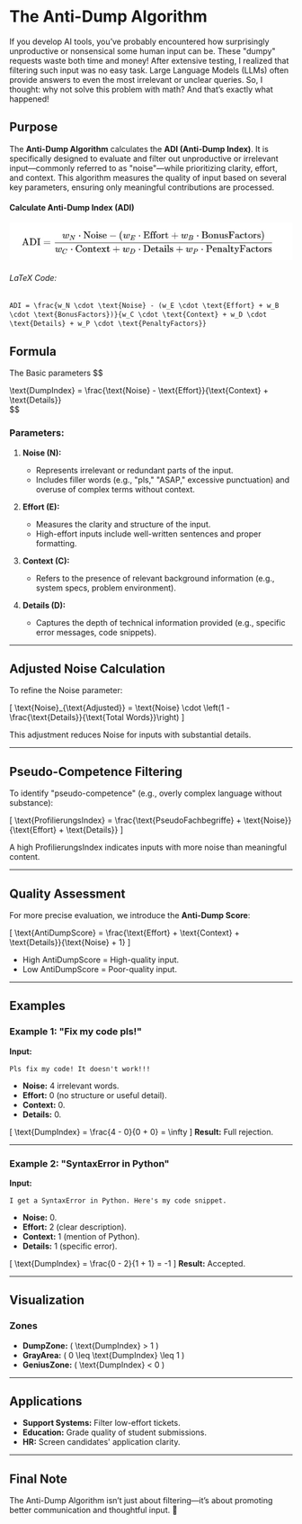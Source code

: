 # The Anti-Dump Algorithm

If you develop AI tools, you’ve probably encountered how surprisingly unproductive or nonsensical some human input can be. These "dumpy" requests waste both time and money! After extensive testing, I realized that filtering such input was no easy task. Large Language Models (LLMs) often provide answers to even the most irrelevant or unclear queries. So, I thought: why not solve this problem with math? And that’s exactly what happened!

## Purpose
The **Anti-Dump Algorithm** calculates the **ADI (Anti-Dump Index)**. It is specifically designed to evaluate and filter out unproductive or irrelevant input—commonly referred to as "noise"—while prioritizing clarity, effort, and context. This algorithm measures the quality of input based on several key parameters, ensuring only meaningful contributions are processed.

#### Calculate Anti-Dump Index (ADI)
![AntiDumpIndex](adi-universal.jpg)

###### LaTeX Code:
```
ADI = \frac{w_N \cdot \text{Noise} - (w_E \cdot \text{Effort} + w_B \cdot \text{BonusFactors})}{w_C \cdot \text{Context} + w_D \cdot \text{Details} + w_P \cdot \text{PenaltyFactors}}
```

## Formula

The Basic parameters
$$

\text{DumpIndex} = \frac{\text{Noise} - \text{Effort}}{\text{Context} + \text{Details}}
\
$$

### Parameters:
1. **Noise (N):**
   - Represents irrelevant or redundant parts of the input.
   - Includes filler words (e.g., "pls," "ASAP," excessive punctuation) and overuse of complex terms without context.
   
2. **Effort (E):**
   - Measures the clarity and structure of the input.
   - High-effort inputs include well-written sentences and proper formatting.

3. **Context (C):**
   - Refers to the presence of relevant background information (e.g., system specs, problem environment).

4. **Details (D):**
   - Captures the depth of technical information provided (e.g., specific error messages, code snippets).

---

## Adjusted Noise Calculation
To refine the Noise parameter:

\[
\text{Noise}_{\text{Adjusted}} = \text{Noise} \cdot \left(1 - \frac{\text{Details}}{\text{Total Words}}\right)
\]

This adjustment reduces Noise for inputs with substantial details.

---

## Pseudo-Competence Filtering
To identify "pseudo-competence" (e.g., overly complex language without substance):

\[
\text{ProfilierungsIndex} = \frac{\text{PseudoFachbegriffe} + \text{Noise}}{\text{Effort} + \text{Details}}
\]

A high ProfilierungsIndex indicates inputs with more noise than meaningful content.

---

## Quality Assessment
For more precise evaluation, we introduce the **Anti-Dump Score**:

\[
\text{AntiDumpScore} = \frac{\text{Effort} + \text{Context} + \text{Details}}{\text{Noise} + 1}
\]

- High AntiDumpScore = High-quality input.
- Low AntiDumpScore = Poor-quality input.

---

## Examples

### Example 1: "Fix my code pls!"
**Input:**
```
Pls fix my code! It doesn't work!!!
```

- **Noise:** 4 irrelevant words.
- **Effort:** 0 (no structure or useful detail).
- **Context:** 0.
- **Details:** 0.

\[
\text{DumpIndex} = \frac{4 - 0}{0 + 0} = \infty
\]
**Result:** Full rejection.

---

### Example 2: "SyntaxError in Python"
**Input:**
```
I get a SyntaxError in Python. Here's my code snippet.
```

- **Noise:** 0.
- **Effort:** 2 (clear description).
- **Context:** 1 (mention of Python).
- **Details:** 1 (specific error).

\[
\text{DumpIndex} = \frac{0 - 2}{1 + 1} = -1
\]
**Result:** Accepted.

---

## Visualization
### Zones
- **DumpZone:** \( \text{DumpIndex} > 1 \)
- **GrayArea:** \( 0 \leq \text{DumpIndex} \leq 1 \)
- **GeniusZone:** \( \text{DumpIndex} < 0 \)

---

## Applications
- **Support Systems:** Filter low-effort tickets.
- **Education:** Grade quality of student submissions.
- **HR:** Screen candidates' application clarity.

---

## Final Note
The Anti-Dump Algorithm isn’t just about filtering—it’s about promoting better communication and thoughtful input. 🚀
